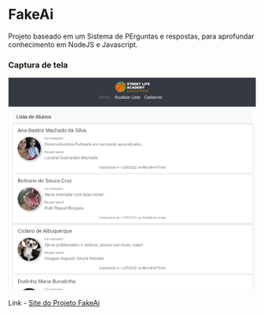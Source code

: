 # FakeAi

Projeto baseado em um Sistema de PErguntas e respostas, para aprofundar conhecimento em NodeJS e Javascript.

### Captura de tela

![](./screenshot.png)

Link - [Site do Projeto FakeAi](https://beatrizuser.github.io/FakeAi/)
